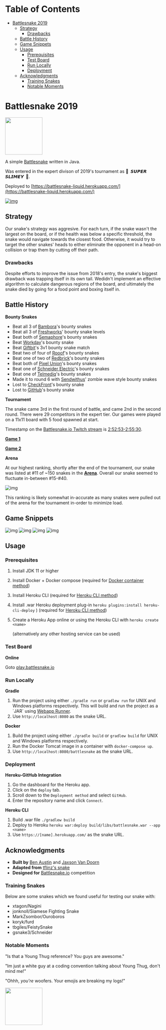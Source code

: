 
# Table of Contents

-   [Battlesnake 2019](#org7a845bc)
    -   [Strategy](#org3ada019)
        -   [Drawbacks](#org94fdead)
    -   [Battle History](#org3a447d3)
    -   [Game Snippets](#org667c41f)
    -   [Usage](#orgde93732)
        -   [Prerequisites](#org37b2efb)
        -   [Test Board](#orgdb070fe)
        -   [Run Locally](#org52bee51)
        -   [Deployment](#org8fd235d)
    -   [Acknowledgments](#orge9015a3)
        -   [Training Snakes](#org23ee626)
        -   [Notable Moments](#orgec2b967)



<a id="org7a845bc"></a>

# Battlesnake 2019

<img height="120" width="120" src="screenshots/advanced.png" />

A simple [Battlesnake](https://www.battlesnake.io) written in Java.

Was entered in the expert divison of 2019's tournament as ****🐍 ‏‏‎ 𝙎𝙐𝙋𝙀𝙍 𝙎𝙇𝙄𝙈𝙀𝙔 ‏‏‎ 🐍****.

Deployed to [https://battlesnake-liquid.herokuapp.com/](https://battlesnake-liquid.herokuapp.com/)

[![img](https://www.herokucdn.com/deploy/button.png)](https://heroku.com/deploy)


<a id="org3ada019"></a>

## Strategy

Our snake's strategy was aggresive. For each turn, if the snake wasn't
the largest on the board, or if the health was below a specific
threshold, the snake would navigate towards the closest food. Otherwise,
it would try to target the other snakes' heads to either eliminate the
opponent in a head-on collision or trap them by cutting off their path.


<a id="org94fdead"></a>

### Drawbacks

Despite efforts to improve the issue from 2018's entry, the snake's biggest
drawback was trapping itself in its own tail. Wedidn't implement an effective
algorithm to calculate dangerous regions of the board, and ultimately the
snake died by going for a food point and boxing itself in.


<a id="org3a447d3"></a>

## Battle History

**Bounty Snakes**

-   Beat all 3 of [Bambora](https://www.bambora.com/en/ca/)'s bounty snakes
-   Beat all 3 of [Freshworks](https://freshworks.io/)' bounty snake levels
-   Beat both of [Semaphore](https://semaphoresolutions.com/)'s bounty snakes
-   Beat [Workday](https://www.workday.com/)'s bounty snake
-   Beat [Giftbit](https://www.giftbit.com/)'s 3v1 bounty snake match
-   Beat two of four of [Rooof](https://www.rooof.com/)'s bounty snakes
-   Beat one of two of [Redbrick](https://rdbrck.com/)'s bounty snakes
-   Beat both of [Pixel Union](https://www.pixelunion.net/)'s bounty snakes
-   Beat one of [Schneider Electric](https://www.schneider-electric.ca/en/)'s bounty snakes
-   Beat one of [Telmediq](https://www.telmediq.com/)'s bounty snakes
-   Made it to round 6 with [Sendwithus](https://www.sendwithus.com/)' zombie wave style bounty snakes
-   Lost to [CheckFront](https://www.checkfront.com/)'s bounty snake
-   Lost to [GitHub](https://github.com)'s bounty snake

**Tournament**

The snake came 3rd in the first round of battle, and came 2nd in the second round. There were 29
competitors in the expert tier.  Our games were played on a 11x11 board with 5 food spawned at start.

Timestamp on the [Battlesnake.io Twitch stream](https://www.twitch.tv/videos/389395340) is [2:52:53-2:55:30](https://www.twitch.tv/videos/389395340?t=02h52m53s).

**[Game 1](https://clips.twitch.tv/SoftDepressedWebDAESuppy)**

**[Game 2](https://clips.twitch.tv/CoyRelentlessFiddleheadsSoBayed)**

**Arena**

At our highest ranking, shortly after the end of the tournament,
our snake was listed at #11 of ~150 snakes in the **[Arena](https://play.battlesnake.io/leaderboard/)**.
Overall our snake seemed to fluctuate in-between #15-#40.

![img](./screenshots/arena.png)

This ranking is likely somewhat in-accurate as many snakes were
pulled out of the arena for the tournament in-order to minimize load.


<a id="org667c41f"></a>

## Game Snippets

![img](./screenshots/snake-win-1.gif) ![img](./screenshots/snake-win-2.gif)
![img](./screenshots/snake-win-7.gif) ![img](./screenshots/snake-win-6.gif)


<a id="orgde93732"></a>

## Usage


<a id="org37b2efb"></a>

### Prerequisites

1.  Install JDK 11 or higher
2.  Install Docker + Docker compose (required for [Docker container method](#org3ff4c85))
3.  Install Heroku CLI (required for [Heroku CLI method](#org08feee7))
4.  Install .war Heroku deployment plug-in `heroku plugins:install heroku-cli-deploy` ) (required for [Heroku CLI method](#org08feee7))
5.  Create a Heroku App online or using the Heroku CLI with `heroku create <name>`

    (alternatively any other hosting service can be used)


<a id="orgdb070fe"></a>

### Test Board

**Online**

Goto [play.battlesnake.io](https://play.battlesnake.io)


<a id="org52bee51"></a>

### Run Locally

**Gradle**

1.  Run the project using either `./gradle run` or `gradlew run` for UNIX and Windows platforms respectively.  This will build and run the project as a \`JAR\` using [Webapp Runner](https://github.com/jsimone/webapp-runner).
2.  Use `http://localhost:8080` as the snake URL.

**Docker**
<a id="org3ff4c85"></a>

1.  Build the project using either `./gradle build` or `gradlew build` for UNIX and Windows platforms respectively.
2.  Run the Docker Tomcat image in a container with `docker-compose up`.
3.  Use `http://localhost:8080/battlesnake` as the snake URL.


<a id="org8fd235d"></a>

### Deployment

**Heroku-GitHub Integration**

1.  Go the dashboard for the Heroku app.
2.  Click on the `deploy` tab.
3.  Scroll down to the `Deployment method` and select `GitHub`.
4.  Enter the repository name and click `Connect`.

**Heroku CLI**
<a id="org08feee7"></a>

1.  Build .war file `./gradlew build`
2.  Deploy to Heroku `heroku war:deploy build/libs/battlesnake.war --app <name>`
3.  Use `https://[name].herokuapp.com/` as the snake URL.


<a id="orge9015a3"></a>

## Acknowledgments

-   **Built by** [Ben Austin](https://github.com/austinben) and [Jaxson Van Doorn](https://github.com/woofers)
-   **Adapted from** [tflinz's snake](https://github.com/tflinz/BasicBattleSnake2018)
-   **Designed for** [Battlesnake.io](https://github.com/battlesnakeio) competition


<a id="org23ee626"></a>

### Training Snakes

Below are some snakes which we found useful for testing our snake with:

-   xtagon/Nagini
-   jonknoll/Siamese Fighting Snake
-   MarkZsombor/Ouroboros
-   koryk/furd
-   tbgiles/FeistySnake
-   gsnake3/Schneider


<a id="orgec2b967"></a>

### Notable Moments

"Is that a Young Thug reference? You guys are awesome."

"Im just a white guy at a coding convention talking about
Young Thug, don't mind me!"

"Ohhh, *you're* woofers. Your emojis are breaking my logs!"

<img align="left" height="120" width="120" src="screenshots/advanced.png" />
